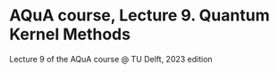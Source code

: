 # AQuA course, Lecture 9. Quantum Kernel Methods

Lecture 9 of the AQuA course @ TU Delft, 2023 edition
